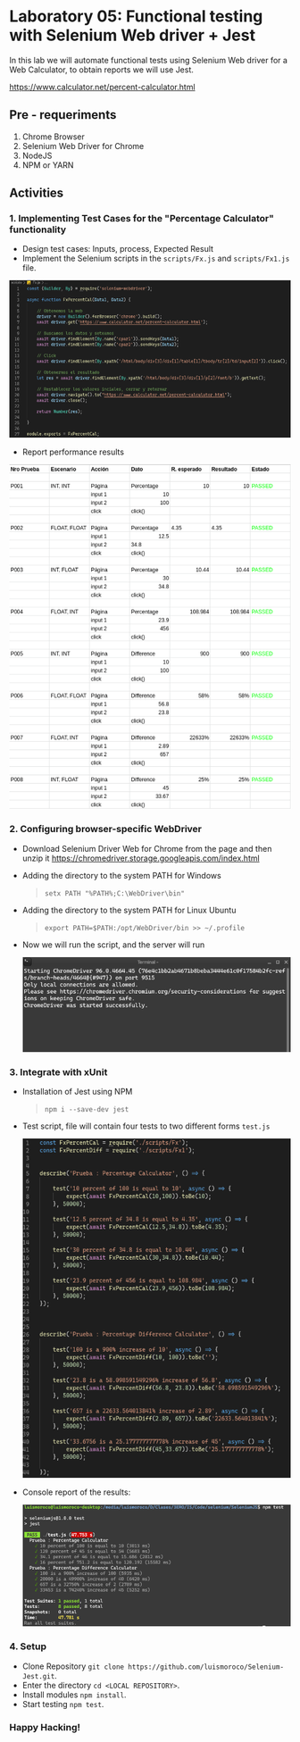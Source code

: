 # Laboratory 05: Functional testing with Selenium Web driver + Jest

In this lab we will automate functional tests using Selenium Web driver for a Web Calculator, to obtain reports we will use Jest.

<https://www.calculator.net/percent-calculator.html>

## Pre - requeriments

1. Chrome Browser
2. Selenium Web Driver for Chrome
3. NodeJS 
4. NPM or YARN

## Activities

### 1. Implementing Test Cases for the "Percentage Calculator" functionality

* Design test cases: Inputs, process, Expected Result
* Implement the Selenium scripts in the `scripts/Fx.js` and `scripts/Fx1.js` file.

![Test script](img/casosdepruebaFx.png)

* Report performance results

![Report of results](img/table.png)


### 2. Configuring browser-specific WebDriver 

* Download Selenium Driver Web for Chrome from the page and then unzip it   <https://chromedriver.storage.googleapis.com/index.html>

* Adding the directory to the system PATH for Windows

    > `setx PATH "%PATH%;C:\WebDriver\bin"`

* Adding the directory to the system PATH for Linux Ubuntu

    > `export PATH=$PATH:/opt/WebDriver/bin >> ~/.profile`

* Now we will run the script, and the server will run

    ![Server running](img/chomedriverserver.png)

### 3. Integrate with xUnit

* Installation of Jest using NPM
    > `npm i --save-dev jest`

* Test script, file will contain four tests to two different forms `test.js`

    ![Jest's Code](img/testt.png)

* Console report of the results:

    ![Reporte Jest](img/console.png)

### 4. Setup 

* Clone Repository `git clone https://github.com/luismoroco/Selenium-Jest.git`.
* Enter the directory `cd <LOCAL REPOSITORY>`.
* Install modules `npm install`.
* Start testing `npm test`.

### Happy Hacking!
